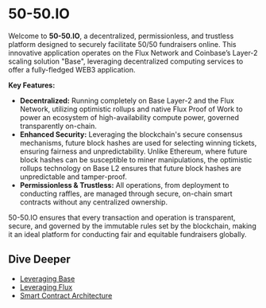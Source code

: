 # 50-50.IO

Welcome to **50-50.IO**, a decentralized, permissionless, and trustless platform designed to securely facilitate 50/50 fundraisers online. This innovative application operates on the Flux Network and Coinbase’s Layer-2 scaling solution "Base", leveraging decentralized computing services to offer a fully-fledged WEB3 application.

**Key Features:**
- **Decentralized:** Running completely on Base Layer-2 and the Flux Network, utilizing optimistic rollups and native Flux Proof of Work to power an ecosystem of high-availability compute power, governed transparently on-chain.
- **Enhanced Security:** Leveraging the blockchain's secure consensus mechanisms, future block hashes are used for selecting winning tickets, ensuring fairness and unpredictability. Unlike Ethereum, where future block hashes can be susceptible to miner manipulations, the optimistic rollups technology on Base L2 ensures that future block hashes are unpredictable and tamper-proof.
- **Permissionless & Trustless:** All operations, from deployment to conducting raffles, are managed through secure, on-chain smart contracts without any centralized ownership.

50-50.IO ensures that every transaction and operation is transparent, secure, and governed by the immutable rules set by the blockchain, making it an ideal platform for conducting fair and equitable fundraisers globally.

## Dive Deeper
- [Leveraging Base](/docs/base.md)
- [Leveraging Flux](/docs/flux.md)
- [Smart Contract Architecture](/docs/smartcontracts.md)